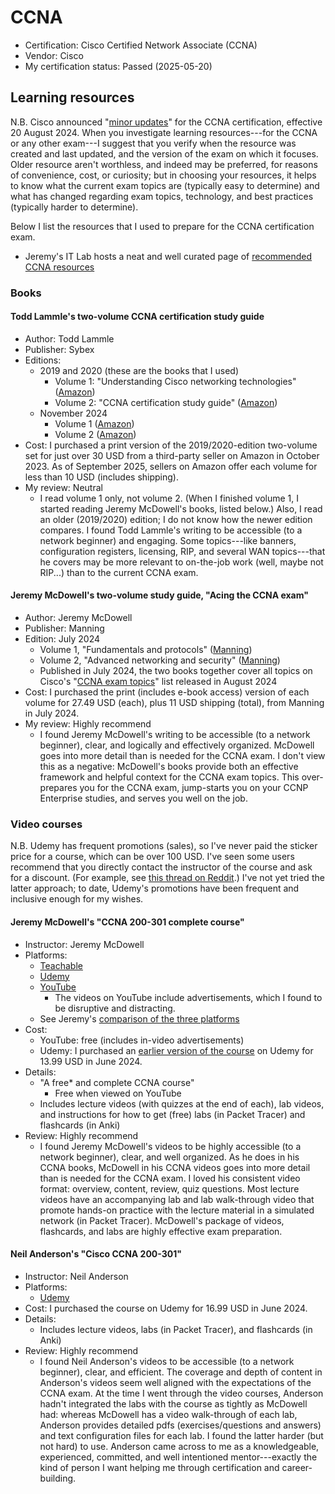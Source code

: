 # CCNA

- Certification: Cisco Certified Network Associate (CCNA)
- Vendor: Cisco
- My certification status: Passed (2025-05-20)



## Learning resources

N.B. Cisco announced "[minor updates](https://learningnetwork.cisco.com/s/ccna-exam-topics)" for the CCNA certification, effective 20 August 2024. When you investigate learning resources---for the CCNA or any other exam---I suggest that you verify when the resource was created and last updated, and the version of the exam on which it focuses. Older resource aren't worthless, and indeed may be preferred, for reasons of convenience, cost, or curiosity; but in choosing your resources, it helps to know what the current exam topics are (typically easy to determine) and what has changed regarding exam topics, technology, and best practices (typically harder to determine).

Below I list the resources that I used to prepare for the CCNA certification exam.

- Jeremy's IT Lab hosts a neat and well curated page of [recommended CCNA resources](https://www.jeremysitlab.com/ccna-resources)



### Books

#### Todd Lammle's two-volume CCNA certification study guide

- Author: Todd Lammle
- Publisher: Sybex
- Editions:
    - 2019 and 2020 (these are the books that I used)
        - Volume 1: "Understanding Cisco networking technologies" ([Amazon](https://www.amazon.com/Understanding-Cisco-Networking-Technologies-Certification/dp/1119659027))
        - Volume 2: "CCNA certification study guide" ([Amazon](https://www.amazon.com/CCNA-Certification-Study-Guide-200-301/dp/1119659183))
    - November 2024
        - Volume 1 ([Amazon](https://www.amazon.com/CCNA-Certification-Study-Guide-Exam-dp-1394213018/dp/1394213018))
        - Volume 2 ([Amazon](https://www.amazon.com/CCNA-Certification-Study-Guide-200-301-dp-1394302150/dp/1394302150))
- Cost: I purchased a print version of the 2019/2020-edition two-volume set for just over 30 USD from a third-party seller on Amazon in October 2023. As of September 2025, sellers on Amazon offer each volume for less than 10 USD (includes shipping).
- My review: Neutral
    - I read volume 1 only, not volume 2. (When I finished volume 1, I started reading Jeremy McDowell's books, listed below.) Also, I read an older (2019/2020) edition; I do not know how the newer edition compares. I found Todd Lammle's writing to be accessible (to a network beginner) and engaging. Some topics---like banners, configuration registers, licensing, RIP, and several WAN topics---that he covers may be more relevant to on-the-job work (well, maybe not RIP...) than to the current CCNA exam.

#### Jeremy McDowell's two-volume study guide, "Acing the CCNA exam"

- Author: Jeremy McDowell
- Publisher: Manning
- Edition: July 2024
    - Volume 1, "Fundamentals and protocols" ([Manning](https://www.manning.com/books/acing-the-ccna-exam-fundamentals-and-protocols))
    - Volume 2, "Advanced networking and security" ([Manning](https://www.manning.com/books/acing-the-ccna-exam-advanced-networking-and-security))
    - Published in July 2024, the two books together cover all topics on Cisco's "[CCNA exam topics](https://learningnetwork.cisco.com/s/ccna-exam-topics)" list released in August 2024
- Cost: I purchased the print (includes e-book access) version of each volume for 27.49 USD (each), plus 11 USD shipping (total), from Manning in July 2024.
- My review: Highly recommend
    - I found Jeremy McDowell's writing to be accessible (to a network beginner), clear, and logically and effectively organized. McDowell goes into more detail than is needed for the CCNA exam. I don't view this as a negative: McDowell's books provide both an effective framework and helpful context for the CCNA exam topics. This over-prepares you for the CCNA exam, jump-starts you on your CCNP Enterprise studies, and serves you well on the job.



### Video courses

N.B. Udemy has frequent promotions (sales), so I've never paid the sticker price for a course, which can be over 100 USD. I've seen some users recommend that you directly contact the instructor of the course and ask for a discount. (For example, see [this thread on Reddit](https://www.reddit.com/r/Udemy/comments/1fvt036/how_do_discounts_work_how_to_get_one/).) I've not yet tried the latter approach; to date, Udemy's promotions have been frequent and inclusive enough for my wishes.

#### Jeremy McDowell's "CCNA 200-301 complete course"

- Instructor: Jeremy McDowell
- Platforms:
    - [Teachable](https://courses.jeremysitlab.com/p/ccna)
    - [Udemy](https://www.udemy.com/course/ccna-jitl/)
    - [YouTube](https://www.youtube.com/playlist?list=PLxbwE86jKRgMpuZuLBivzlM8s2Dk5lXBQ)
        - The videos on YouTube include advertisements, which I found to be disruptive and distracting.
    - See Jeremy's [comparison of the three platforms](https://docs.google.com/spreadsheets/d/1bqXS1nKNuIdumXjNXUoOINzUa704Og5jwUVyrvyauZs/edit)
- Cost:
    - YouTube: free (includes in-video advertisements)
    - Udemy: I purchased an [earlier version of the course](https://www.udemy.com/course/complete-cisco-ccna-200-301-course/) on Udemy for 13.99 USD in June 2024.
- Details:
    - "A free* and complete CCNA course"
        - Free when viewed on YouTube
    - Includes lecture videos (with quizzes at the end of each), lab videos, and instructions for how to get (free) labs (in Packet Tracer) and flashcards (in Anki)
- Review: Highly recommend
    - I found Jeremy McDowell's videos to be highly accessible (to a network beginner), clear, and well organized. As he does in his CCNA books, McDowell in his CCNA videos goes into more detail than is needed for the CCNA exam. I loved his consistent video format: overview, content, review, quiz questions. Most lecture videos have an accompanying lab and lab walk-through video that promote hands-on practice with the lecture material in a simulated network (in Packet Tracer). McDowell's package of videos, flashcards, and labs are highly effective exam preparation.

#### Neil Anderson's "Cisco CCNA 200-301"

- Instructor: Neil Anderson
- Platforms:
    - [Udemy](https://www.udemy.com/course/ccna-complete)
- Cost: I purchased the course on Udemy for 16.99 USD in June 2024.
- Details:
    - Includes lecture videos, labs (in Packet Tracer), and flashcards (in Anki)
- Review: Highly recommend
    - I found Neil Anderson's videos to be accessible (to a network beginner), clear, and efficient. The coverage and depth of content in Anderson's videos seem well aligned with the expectations of the CCNA exam. At the time I went through the video courses, Anderson hadn't integrated the labs with the course as tightly as McDowell had: whereas McDowell has a video walk-through of each lab, Anderson provides detailed pdfs (exercises/questions and answers) and text configuration files for each lab. I found the latter harder (but not hard) to use. Anderson came across to me as a knowledgeable, experienced, committed, and well intentioned mentor---exactly the kind of person I want helping me through certification and career-building.
